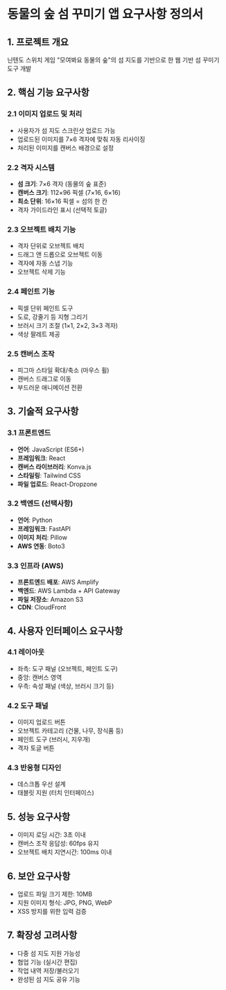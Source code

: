 # 동물의 숲 섬 꾸미기 앱 요구사항 정의서

## 1. 프로젝트 개요
닌텐도 스위치 게임 "모여봐요 동물의 숲"의 섬 지도를 기반으로 한 웹 기반 섬 꾸미기 도구 개발

## 2. 핵심 기능 요구사항

### 2.1 이미지 업로드 및 처리
- 사용자가 섬 지도 스크린샷 업로드 가능
- 업로드된 이미지를 7×6 격자에 맞춰 자동 리사이징
- 처리된 이미지를 캔버스 배경으로 설정

### 2.2 격자 시스템
- **섬 크기**: 7×6 격자 (동물의 숲 표준)
- **캔버스 크기**: 112×96 픽셀 (7×16, 6×16)
- **최소 단위**: 16×16 픽셀 = 섬의 한 칸
- 격자 가이드라인 표시 (선택적 토글)

### 2.3 오브젝트 배치 기능
- 격자 단위로 오브젝트 배치
- 드래그 앤 드롭으로 오브젝트 이동
- 격자에 자동 스냅 기능
- 오브젝트 삭제 기능

### 2.4 페인트 기능
- 픽셀 단위 페인트 도구
- 도로, 강줄기 등 지형 그리기
- 브러시 크기 조절 (1×1, 2×2, 3×3 격자)
- 색상 팔레트 제공

### 2.5 캔버스 조작
- 피그마 스타일 확대/축소 (마우스 휠)
- 캔버스 드래그로 이동
- 부드러운 애니메이션 전환

## 3. 기술적 요구사항

### 3.1 프론트엔드
- **언어**: JavaScript (ES6+)
- **프레임워크**: React
- **캔버스 라이브러리**: Konva.js
- **스타일링**: Tailwind CSS
- **파일 업로드**: React-Dropzone

### 3.2 백엔드 (선택사항)
- **언어**: Python
- **프레임워크**: FastAPI
- **이미지 처리**: Pillow
- **AWS 연동**: Boto3

### 3.3 인프라 (AWS)
- **프론트엔드 배포**: AWS Amplify
- **백엔드**: AWS Lambda + API Gateway
- **파일 저장소**: Amazon S3
- **CDN**: CloudFront

## 4. 사용자 인터페이스 요구사항

### 4.1 레이아웃
- 좌측: 도구 패널 (오브젝트, 페인트 도구)
- 중앙: 캔버스 영역
- 우측: 속성 패널 (색상, 브러시 크기 등)

### 4.2 도구 패널
- 이미지 업로드 버튼
- 오브젝트 카테고리 (건물, 나무, 장식품 등)
- 페인트 도구 (브러시, 지우개)
- 격자 토글 버튼

### 4.3 반응형 디자인
- 데스크톱 우선 설계
- 태블릿 지원 (터치 인터페이스)

## 5. 성능 요구사항
- 이미지 로딩 시간: 3초 이내
- 캔버스 조작 응답성: 60fps 유지
- 오브젝트 배치 지연시간: 100ms 이내

## 6. 보안 요구사항
- 업로드 파일 크기 제한: 10MB
- 지원 이미지 형식: JPG, PNG, WebP
- XSS 방지를 위한 입력 검증

## 7. 확장성 고려사항
- 다중 섬 지도 지원 가능성
- 협업 기능 (실시간 편집)
- 작업 내역 저장/불러오기
- 완성된 섬 지도 공유 기능
